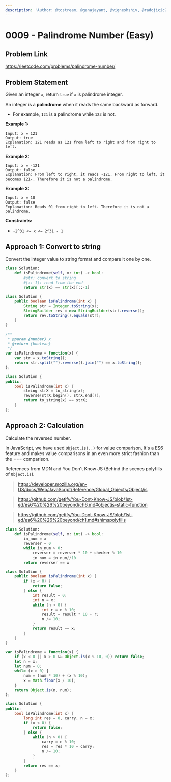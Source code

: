 ```yaml
---
description: 'Author: @tostream, @ganajayant, @vigneshshiv, @radojicic23 | https://leetcode.com/problems/palindrome-number/'
---
```


# 0009 - Palindrome Number (Easy)

## Problem Link

https://leetcode.com/problems/palindrome-number/

## Problem Statement

Given an integer `x`, return `true` if `x` is palindrome integer.

An integer is a **palindrome** when it reads the same backward as forward.

* For example, `121` is a palindrome while `123` is not.

**Example 1:**

```
Input: x = 121
Output: true
Explanation: 121 reads as 121 from left to right and from right to left.
```

**Example 2:**

```
Input: x = -121
Output: false
Explanation: From left to right, it reads -121. From right to left, it becomes 121-. Therefore it is not a palindrome.
```

**Example 3:**

```
Input: x = 10
Output: false
Explanation: Reads 01 from right to left. Therefore it is not a palindrome.
```

**Constraints:**

* `-2^31 <= x <= 2^31 - 1`

## Approach 1: Convert to string

Convert the integer value to string format and compare it one by one.

<Tabs>
<TabItem value="py" label="Python">
<SolutionAuthor name="@tostream"/>

```python
class Solution:
    def isPalindrome(self, x: int) -> bool:
        #str: convert to string
        #[::-1]: read from the end
        return str(x) == str(x)[::-1]
```
</TabItem>

<TabItem value="java" label="Java">
<SolutionAuthor name="@ganajayant"/>

```java
class Solution {
    public boolean isPalindrome(int x) {
        String str = Integer.toString(x);
        StringBuilder rev = new StringBuilder(str).reverse();
        return rev.toString().equals(str);
    }
}
```
</TabItem>

<TabItem value="js" label="JavaScript">
<SolutionAuthor name="@radojicic23"/>

```js
/**
 * @param {number} x
 * @return {boolean}
 */
var isPalindrome = function(x) {
    var str = x.toString();
    return str.split("").reverse().join("") == x.toString();
};
```
</TabItem>

<TabItem value="cpp" label="C++">
<SolutionAuthor name="@radojicic23"/>

```cpp
class Solution {
public:
    bool isPalindrome(int x) {
        string strX = to_string(x);
        reverse(strX.begin(), strX.end());
        return to_string(x) == strX;
    }
};
```
</TabItem>
</Tabs>

## Approach 2: Calculation

Calculate the reversed number.

In JavaScript, we have used `Object.is(..)` for value comparison, It's a ES6 feature and makes value comparisons in an even more strict fashion than the === comparison.

References from MDN and You Don't Know JS (Behind the scenes polyfills of `Object.is`). 

> https://developer.mozilla.org/en-US/docs/Web/JavaScript/Reference/Global_Objects/Object/is

> https://github.com/getify/You-Dont-Know-JS/blob/1st-ed/es6%20%26%20beyond/ch6.md#objectis-static-function

> https://github.com/getify/You-Dont-Know-JS/blob/1st-ed/es6%20%26%20beyond/ch1.md#shimspolyfills

<Tabs>
<TabItem value="py" label="Python">
<SolutionAuthor name="@tostream"/>

```python
class Solution:
    def isPalindrome(self, x: int) -> bool:
        in_num = x
        reverser = 0
        while in_num > 0:
            reverser = reverser * 10 + checker % 10
            in_num = in_num//10
        return reverser == x
```
</TabItem>
<TabItem value="java" label="Java">
<SolutionAuthor name="@ganajayant"/>

```java
class Solution {
    public boolean isPalindrome(int x) {
        if (x < 0) {
            return false;
        } else {
            int result = 0;
            int n = x;
            while (n > 0) {
                int r = n % 10;
                result = result * 10 + r;
                n /= 10;
            }
            return result == x;
        }
    }
}
```
</TabItem>
<TabItem value="javascript" label="JavaScript">
<SolutionAuthor name="@MithunPrabhu777"/>

```javascript
var isPalindrome = function(x) {
    if (x < 0 || x > 0 && Object.is(x % 10, 0)) return false;
    let n = x;
    let num = 0;
    while (x > 0) {
        num = (num * 10) + (x % 10);
        x = Math.floor(x / 10);
    }
    return Object.is(n, num);
};
```
</TabItem>

<TabItem value="cpp" label="C++">
<SolutionAuthor name="@radojicic23"/>

```cpp
class Solution {
public:
    bool isPalindrome(int x) {
        long int res = 0, carry, n = x;
        if (x < 0) {
            return false;
        } else {
            while (n > 0) {
                carry = n % 10;
                res = res * 10 + carry;
                n /= 10;
            }
        }
        return res == x;
    }
};
```
</TabItem>
</Tabs>
